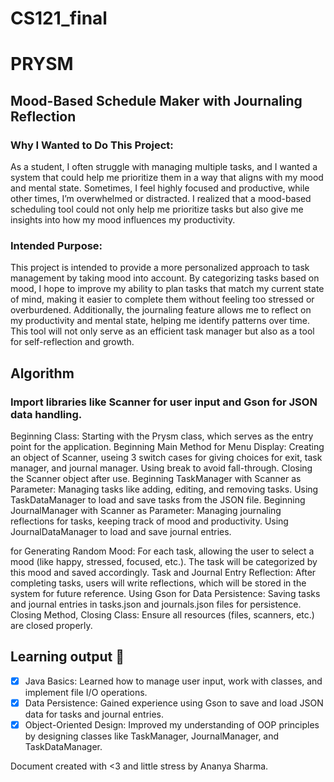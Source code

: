 # CS121_final
# PRYSM 
## Mood-Based Schedule Maker with Journaling Reflection
### Why I Wanted to Do This Project:

As a student, I often struggle with managing multiple tasks, and I wanted a system that could help me prioritize them in a way that aligns with my mood and mental state. Sometimes, I feel highly focused and productive, while other times, I’m overwhelmed or distracted. I realized that a mood-based scheduling tool could not only help me prioritize tasks but also give me insights into how my mood influences my productivity.

### Intended Purpose:

This project is intended to provide a more personalized approach to task management by taking mood into account. By categorizing tasks based on mood, I hope to improve my ability to plan tasks that match my current state of mind, making it easier to complete them without feeling too stressed or overburdened. Additionally, the journaling feature allows me to reflect on my productivity and mental state, helping me identify patterns over time. This tool will not only serve as an efficient task manager but also as a tool for self-reflection and growth.

## Algorithm

### Import libraries like Scanner for user input and Gson for JSON data handling.
Beginning Class:
Starting with the Prysm class, which serves as the entry point for the application.
Beginning Main Method for Menu Display:
Creating an object of Scanner, useing 3 switch cases for giving choices for exit, task manager, and journal manager.
Using break to avoid fall-through.
Closing the Scanner object after use.
Beginning TaskManager with Scanner as Parameter:
Managing tasks like adding, editing, and removing tasks.
Using TaskDataManager to load and save tasks from the JSON file.
Beginning JournalManager with Scanner as Parameter:
Managing journaling reflections for tasks, keeping track of mood and productivity.
Using JournalDataManager to load and save journal entries.

for Generating Random Mood:
For each task, allowing the user to select a mood (like happy, stressed, focused, etc.).
The task will be categorized by this mood and saved accordingly.
Task and Journal Entry Reflection:
After completing tasks, users will write reflections, which will be stored in the system for future reference.
Using Gson for Data Persistence:
Saving tasks and journal entries in tasks.json and journals.json files for persistence.
Closing Method, Closing  Class:
Ensure all resources (files, scanners, etc.) are closed properly.

## Learning output :tada:
- [x] Java Basics: Learned how to manage user input, work with classes, and implement file I/O operations.
- [x] Data Persistence: Gained experience using Gson to save and load JSON data for tasks and journal entries.
- [x] Object-Oriented Design: Improved my understanding of OOP principles by designing classes like TaskManager, JournalManager, and TaskDataManager.

Document created with <3 and little stress by Ananya Sharma.

